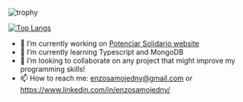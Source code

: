 
![trophy](https://github-profile-trophy.vercel.app/?username=ryo-ma&theme=onedark)

[![Top Langs](https://github-readme-stats.vercel.app/api/top-langs/?username=enzosamojedny)](https://github.com/enzosamojedny/github-readme-stats)

- 🔭 I’m currently working on [Potenciar Solidario website](https://deploy-front-potenciar.vercel.app/)
- 🌱 I’m currently learning Typescript and MongoDB
- 👯 I’m looking to collaborate on any project that might improve my programming skills!
- 📫 How to reach me: enzosamojedny@gmail.com or https://www.linkedin.com/in/enzosamojedny/

